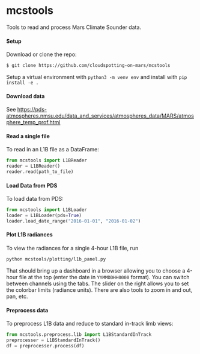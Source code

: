 # mcstools
Tools to read and process Mars Climate Sounder data.

#### Setup
Download or clone the repo:
```bash
$ git clone https://github.com/cloudspotting-on-mars/mcstools
```

Setup a virtual environment with `python3 -m venv env` and install with `pip install -e .`

#### Download data
See https://pds-atmospheres.nmsu.edu/data_and_services/atmospheres_data/MARS/atmosphere_temp_prof.html

#### Read a single file
To read in an L1B file as a DataFrame:
```python
from mcstools import L1BReader
reader = L1BReader()
reader.read(path_to_file)
```

#### Load Data from PDS
To load data from PDS:
```python
from mcstools import L1BLoader
loader = L1BLoader(pds=True)
loader.load_date_range("2016-01-01", "2016-01-02")
```

#### Plot L1B radiances
To view the radiances for a single 4-hour L1B file, run
```bash
python mcstools/plotting/l1b_panel.py
```

That should bring up a dashboard in a browser allowing you to choose a 4-hour file at the top
(enter the date in `YYMMDDHH0000` format).
You can switch between channels using the tabs.
The slider on the right allows you to set the colorbar limits (radiance units).
There are also tools to zoom in and out, pan, etc.

#### Preprocess data
To preprocess L1B data and reduce to standard in-track limb views:
```python
from mcstools.preprocess.l1b import L1BStandardInTrack
preprocesser = L1BStandardInTrack()
df = preprocesser.process(df)
```